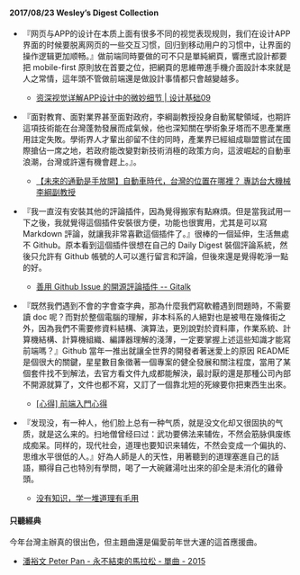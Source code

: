 #### 2017/08/23 Wesley’s Digest Collection

- 『网页与APP的设计在本质上面有很多不同的视觉表现规则，我们在设计APP界面的时候要脱离网页的一些交互习惯，回归到移动用户的习惯中，让界面的操作逻辑更加顺畅。』做前端同時要做的可不只是單純網頁，響應式設計都要把 mobile-first 原則放在首要之位，把網頁的思維帶進手機介面設計本來就是人之常情，這年頭不管做前端還是做設計事情都只會越變越多。
  - [资深视觉详解APP设计中的微妙细节 | 设计基础09](https://mp.weixin.qq.com/s/VDQexzB1rCa02O1gfSh5uw)
  
- 『面對教育、面對業界甚至面對政府，李綱副教授投身自動駕駛領域，也期許這項技術能在台灣蓬勃發展而成氣候，他也深知關在學術象牙塔而不思產業應用註定失敗。學術界人才輩出卻留不住的同時，產業界已經組成聯盟嘗試在國際搶佔一席之地，若政府能改變對新技術消極的政策方向，這波崛起的自動車浪潮，台灣或許還有機會趕上。』。
  - [【未來的通勤是手放開】自動車時代，台灣的位置在哪裡？ 專訪台大機械李綱副教授](https://www.inside.com.tw/2017/08/02/talking-about-autonomous-car-with-kang-li)
  
- 『我一直沒有安裝其他的評論插件，因為覺得搬家有點麻煩。但是當我試用一下之後，我就覺得這個插件安裝很方便，功能也很實用，尤其是可以寫 Markdown 評論，就讓我非常喜歡這個插件了。』很棒的一個延伸，生活無處不 Github。原本看到這個插件很想在自己的 Daily Digest 裝個評論系統，然後只允許有 Github 帳號的人可以進行留言和評論，但後來還是覺得乾淨一點的好。
  - [善用 Github Issue 的開源評論插件 -- Gitalk](https://calpa.me/2017/08/04/utilize-github-issue-by-using-gitalk/)
  
- 『既然我們遇到不會的字會查字典，那為什麼我們寫軟體遇到問題時，不需要讀 doc 呢？而對於整個電腦的理解，非本科系的人絕對也是被甩在幾條街之外，因為我們不需要修資料結構、演算法，更別說對於資料庫，作業系統、計算機結構、計算機組織、編譯器理解的淺薄，一定要掌握上述這些知識才能寫前端嗎？』Github 當年一推出就讓全世界的開發者著迷愛上的原因 README 是個很大的關鍵，星星數目象徵著一個專案的健全發展和關注程度，當用了某個套件找不到解法，去官方看文件九成都能解決，最討厭的還是那種公司內部不開源就算了，文件也都不寫，又訂了一個靠北短的死線要你把東西生出來。
  - [[心得] 前端入門心得](https://www.ptt.cc/bbs/Soft_Job/M.1453137664.A.52D.html)


- 『发现没，有一种人，他们脸上总有一种气质，就是没文化却又很固执的气质，就是这么来的。扫地僧曾经曰过：武功要佛法来辅佐，不然会筋脉俱废练成痴呆。同样的，现代社会，道理也要知识来辅佐，不然会变成一个偏执的、思维水平很低的人。』好為人師是人的天性，用著聽到的道理塞進自己的話語，顯得自己也特別有學問，喝了一大碗雞湯吐出來的卻全是未消化的雞骨頭。
  - [没有知识，学一堆道理有毛用](https://mp.weixin.qq.com/s/LddRTaRDjte0CraZ2d3p0w)





#### 只聽經典
今年台灣主辦真的很出色，但主題曲還是偏愛前年世大運的這首應援曲。
- [潘裕文 Peter Pan - 永不結束的馬拉松 - 單曲 - 2015](https://www.youtube.com/watch?v=j8F3Ufp4Yoc)